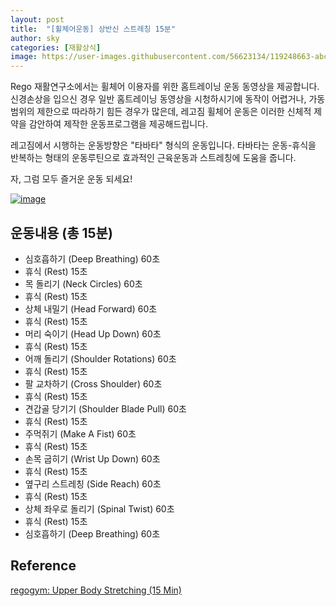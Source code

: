 ```yaml
---
layout: post
title:  "[휠체어운동] 상반신 스트레칭 15분"
author: sky
categories: [재활상식]
image: https://user-images.githubusercontent.com/56623134/119248663-abcd9980-bbcd-11eb-8674-22d4069597fc.png
---
```


Rego 재활연구소에서는 휠체어 이용자를 위한 홈트레이닝 운동 동영상을 제공합니다.
신경손상을 입으신 경우 일반 홈트레이닝 동영상을 시청하시기에
동작이 어렵거나, 가동범위의 제한으로 따라하기 힘든 경우가 많은데,
레고짐 휠체어 운동은 이러한 신체적 제약을 감안하여 제작한 운동프로그램을 제공해드립니다.

레고짐에서 시행하는 운동방향은 "타바타" 형식의 운동입니다.
타바타는 운동-휴식을 반복하는 형태의 운동루틴으로 효과적인 근육운동과 스트레칭에 도움을 줍니다.

자, 그럼 모두 즐거운 운동 되세요!

[![image](https://user-images.githubusercontent.com/56623134/119248906-598d7800-bbcf-11eb-9e60-371a94342015.png)](https://www.youtube.com/watch?v=8fjBmPftfoA)

## 운동내용 (총 15분)

- 심호흡하기 (Deep Breathing) 60초
- 휴식 (Rest) 15초
- 목 돌리기 (Neck Circles) 60초
- 휴식 (Rest) 15초
- 상체 내밀기 (Head Forward) 60초
- 휴식 (Rest) 15초
- 머리 숙이기 (Head Up Down) 60초
- 휴식 (Rest) 15초
- 어깨 돌리기 (Shoulder Rotations) 60초
- 휴식 (Rest) 15초
- 팔 교차하기 (Cross Shoulder) 60초
- 휴식 (Rest) 15초
- 견갑골 당기기 (Shoulder Blade Pull) 60초
- 휴식 (Rest) 15초
- 주먹쥐기 (Make A Fist) 60초
- 휴식 (Rest) 15초
- 손목 굽히기 (Wrist Up Down) 60초
- 휴식 (Rest) 15초
- 옆구리 스트레칭 (Side Reach) 60초
- 휴식 (Rest) 15초
- 상체 좌우로 돌리기 (Spinal Twist) 60초
- 휴식 (Rest) 15초
- 심호흡하기 (Deep Breathing) 60초


## Reference

[regogym: Upper Body Stretching (15 Min)](https://www.youtube.com/watch?v=8fjBmPftfoA)
